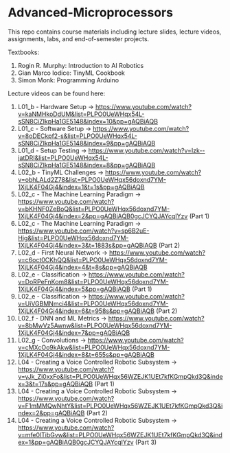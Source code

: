 # Advanced-Microprocessors
This repo contains course materials including lecture slides, lecture videos, assignments, labs, and end-of-semester projects.

Textbooks:
1. Rogin R. Murphy: Introduction to AI Robotics
2. Gian Marco Iodice: TinyML Cookbook
3. Simon Monk: Programming Arduino

Lecture videos can be found here:
1. L01_b - Hardware Setup -> https://www.youtube.com/watch?v=kaNMHkoDdUM&list=PLPO0UeWHqx54L-sSN8CiZIkpHa1GE5148&index=10&pp=gAQBiAQB 
2. L01_c - Software Setup -> https://www.youtube.com/watch?v=8oDECkpf2-s&list=PLPO0UeWHqx54L-sSN8CiZIkpHa1GE5148&index=9&pp=gAQBiAQB 
3. L01_d - Setup Testing -> https://www.youtube.com/watch?v=Izk--jatDRI&list=PLPO0UeWHqx54L-sSN8CiZIkpHa1GE5148&index=8&pp=gAQBiAQB
4. L02_b - TinyML Challenges -> https://www.youtube.com/watch?v=obhLALd2Z78&list=PLPO0UeWHqx56doxnd7YM-1XjLK4F04Gj4&index=1&t=1s&pp=gAQBiAQB
5. L02_c - The Machine Learning Paradigm -> https://www.youtube.com/watch?v=bKHNF0ZeBoQ&list=PLPO0UeWHqx56doxnd7YM-1XjLK4F04Gj4&index=2&pp=gAQBiAQB0gcJCYQJAYcqIYzv (Part 1)
6. L02_c - The Machine Learning Paradigm -> https://www.youtube.com/watch?v=sp6B2uE-Hig&list=PLPO0UeWHqx56doxnd7YM-1XjLK4F04Gj4&index=3&t=1883s&pp=gAQBiAQB (Part 2)
7. L02_d - First Neural Network -> https://www.youtube.com/watch?v=c6oct0CKhQQ&list=PLPO0UeWHqx56doxnd7YM-1XjLK4F04Gj4&index=4&t=8s&pp=gAQBiAQB
8. L02_e - Classification -> https://www.youtube.com/watch?v=DoRPeFnKom8&list=PLPO0UeWHqx56doxnd7YM-1XjLK4F04Gj4&index=5&pp=gAQBiAQB (Part 1)
9. L02_e - Classification -> https://www.youtube.com/watch?v=UiVGBMNmci4&list=PLPO0UeWHqx56doxnd7YM-1XjLK4F04Gj4&index=6&t=958s&pp=gAQBiAQB (Part 2)
10. L02_f - DNN and ML Metrics -> https://www.youtube.com/watch?v=8bMwVz5Awnw&list=PLPO0UeWHqx56doxnd7YM-1XjLK4F04Gj4&index=7&pp=gAQBiAQB
11. L02_g - Convolutions -> https://www.youtube.com/watch?v=cMXcOo9kAkw&list=PLPO0UeWHqx56doxnd7YM-1XjLK4F04Gj4&index=8&t=655s&pp=gAQBiAQB
12. L04 - Creating a Voice Controlled Robotic Subsystem -> https://www.youtube.com/watch?v=yJk_Zi0xxFo&list=PLPO0UeWHqx56WZEJK1UEt7kfKGmpQkd3Q&index=3&t=17s&pp=gAQBiAQB (Part 1)
13. L04 - Creating a Voice Controlled Robotic Subsystem -> https://www.youtube.com/watch?v=F1mMMQwNhtY&list=PLPO0UeWHqx56WZEJK1UEt7kfKGmpQkd3Q&index=2&pp=gAQBiAQB (Part 2)
14. L04 - Creating a Voice Controlled Robotic Subsystem -> https://www.youtube.com/watch?v=mfe0lTibGvw&list=PLPO0UeWHqx56WZEJK1UEt7kfKGmpQkd3Q&index=1&pp=gAQBiAQB0gcJCYQJAYcqIYzv (Part 3)
